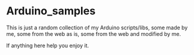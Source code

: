 Arduino_samples
==============

This is just a random collection of my Arduino scripts/libs, some made by me, some from the web as is, some from the web and modified by me.

If anything here help you enjoy it.
